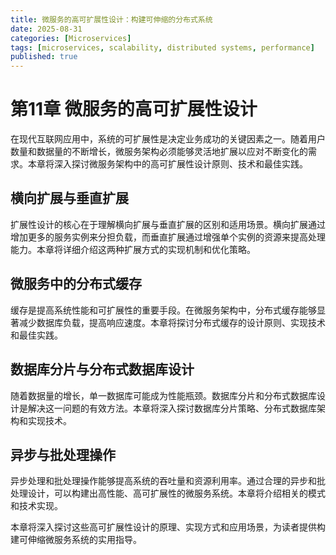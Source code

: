 ```yaml
---
title: 微服务的高可扩展性设计：构建可伸缩的分布式系统
date: 2025-08-31
categories: [Microservices]
tags: [microservices, scalability, distributed systems, performance]
published: true
---
```


# 第11章 微服务的高可扩展性设计

在现代互联网应用中，系统的可扩展性是决定业务成功的关键因素之一。随着用户数量和数据量的不断增长，微服务架构必须能够灵活地扩展以应对不断变化的需求。本章将深入探讨微服务架构中的高可扩展性设计原则、技术和最佳实践。

## 横向扩展与垂直扩展

扩展性设计的核心在于理解横向扩展与垂直扩展的区别和适用场景。横向扩展通过增加更多的服务实例来分担负载，而垂直扩展通过增强单个实例的资源来提高处理能力。本章将详细介绍这两种扩展方式的实现机制和优化策略。

## 微服务中的分布式缓存

缓存是提高系统性能和可扩展性的重要手段。在微服务架构中，分布式缓存能够显著减少数据库负载，提高响应速度。本章将探讨分布式缓存的设计原则、实现技术和最佳实践。

## 数据库分片与分布式数据库设计

随着数据量的增长，单一数据库可能成为性能瓶颈。数据库分片和分布式数据库设计是解决这一问题的有效方法。本章将深入探讨数据库分片策略、分布式数据库架构和实现技术。

## 异步与批处理操作

异步处理和批处理操作能够提高系统的吞吐量和资源利用率。通过合理的异步和批处理设计，可以构建出高性能、高可扩展性的微服务系统。本章将介绍相关的模式和技术实现。

本章将深入探讨这些高可扩展性设计的原理、实现方式和应用场景，为读者提供构建可伸缩微服务系统的实用指导。